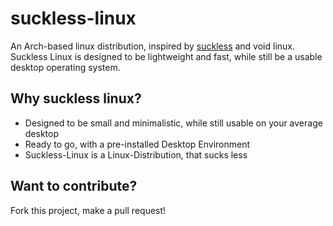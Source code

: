 # suckless-linux
An Arch-based linux distribution, inspired by [suckless](https://suckless.org/philosophy/) and void linux.
Suckless Linux is designed to be lightweight and fast, while still be a usable desktop operating system. 

## Why suckless linux?

- Designed to be small and minimalistic, while still usable on your average desktop
- Ready to go, with a pre-installed Desktop Environment
- Suckless-Linux is a Linux-Distribution, that sucks less

## Want to contribute? 

Fork this project, make a pull request!
